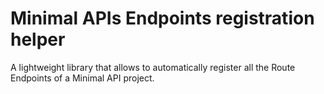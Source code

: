# Minimal APIs Endpoints registration helper
A lightweight library that allows to automatically register all the Route Endpoints of a Minimal API project.
